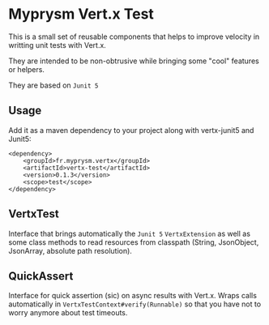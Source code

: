 # Myprysm Vert.x Test

This is a small set of reusable components that helps to improve velocity in writting
unit tests with Vert.x.

They are intended to be non-obtrusive while bringing some "cool" features or helpers.

They are based on `Junit 5`

## Usage

Add it as a maven dependency to your project along with vertx-junit5 and Junit5:
```
<dependency>
    <groupId>fr.myprysm.vertx</groupId>
    <artifactId>vertx-test</artifactId>
    <version>0.1.3</version>
    <scope>test</scope>
</dependency>
```

## VertxTest

Interface that brings automatically the `Junit 5` `VertxExtension` as well as some class methods
to read resources from classpath (String, JsonObject, JsonArray, absolute path resolution).

## QuickAssert

Interface for quick assertion (sic) on async results with Vert.x. 
Wraps calls automatically in `VertxTestContext#verify(Runnable)` so that you have not to worry anymore about test timeouts. 